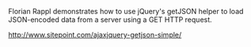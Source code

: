 Florian Rappl demonstrates how to use jQuery's getJSON helper to load JSON-encoded data from a server using a GET HTTP request.

http://www.sitepoint.com/ajaxjquery-getjson-simple/